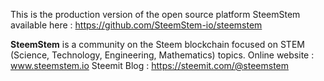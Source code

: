 This is the production version of the open source platform SteemStem available here : https://github.com/SteemStem-io/steemstem

**SteemStem** is a community on the Steem blockchain focused on STEM (Science, Technology, Engineering, Mathematics) topics.
Online website : <a href="https://www.steemstem.io/">www.steemstem.io</a>
Steemit Blog : <a href="https://steemit.com/@steemstem">https://steemit.com/@steemstem</a>
